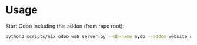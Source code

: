 # Usage

Start Odoo including this addon (from repo root):

```bash
python3 scripts/nix_odoo_web_server.py --db-name mydb --addon website_slides
```
